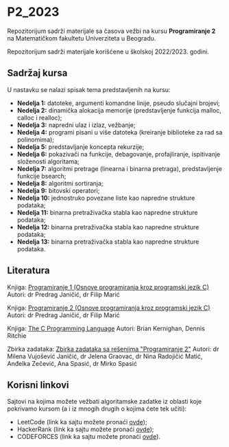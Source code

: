 # P2_2023
Repozitorijum sadrži materijale sa časova vežbi na kursu **Programiranje 2** na Matematičkom fakultetu Univerziteta u Beogradu.

Repozitorijum sadrži materijale korišćene u školskoj 2022/2023. godini.

## Sadržaj kursa
U nastavku se nalazi spisak tema predstavljenih na kursu:
- **Nedelja 1:** datoteke, argumenti komandne linije, pseudo slučajni brojevi;
- **Nedelja 2:** dinamička alokacija memorije (predstavljenje funkcija malloc, calloc i realloc);
- **Nedelja 3:** napredni ulaz i izlaz, vežbanje;
- **Nedelja 4:** programi pisani u više datoteka (kreiranje biblioteke za rad sa polinomima);
- **Nedelja 5:** predstavljanje koncepta rekurzije;
- **Nedelja 6:** pokazivači na funkcije, debagovanje, profajliranje, ispitivanje složenosti algoritama;
- **Nedelja 7:** algoritmi pretrage (linearna i binarna pretraga), predstavljenje funkcije bsearch; 
- **Nedelja 8:** algoritmi sortiranja;
- **Nedelja 9:** bitovski operatori;
- **Nedelja 10:** jednostruko povezane liste kao napredne strukture podataka;
- **Nedelja 11:** binarna pretraživačka stabla kao napredne strukture podataka;
- **Nedelja 12:** binarna pretraživačka stabla kao napredne strukture podataka;
- **Nedelja 13:** binarna pretraživačka stabla kao napredne strukture podataka.

## Literatura

Knjiga: [Programiranje 1 (Osnove programiranja kroz programski jezik C)](http://poincare.matf.bg.ac.rs/~janicic//books/p1-b5.pdf)
Autori: dr Predrag Janičić, dr Filip Marić

 
Knjiga: [Programiranje 2 (Osnove programiranja kroz programski jezik C)](http://poincare.matf.bg.ac.rs/~janicic//books/p2-b5.pdf)
Autori: dr Predrag Janičić, dr Filip Marić

 
Knjiga: [The C Programming Language](https://www.amazon.com/The-Programming-Language-Brian-Kernighan/dp/0131103628)
Autori: Brian Kernighan, Dennis Ritchie


Zbirka zadataka: [Zbirka zadataka sa rešenjima "Programiranje 2"](http://www.programiranje2.matf.bg.ac.rs/zbirka/p2_zbirka.pdf)
Autori: dr Milena Vujošević Janičić, dr Jelena Graovac, dr Nina Radojičić Matić, Anđelka Zečević, Ana Spasić, dr Mirko Spasić

## Korisni linkovi

Sajtovi na kojima možete vežbati algoritamske zadatke iz oblasti koje pokrivamo kursom (a i iz mnogih drugih o kojima ćete tek učiti):

- LeetCode (link ka sajtu možete pronaći [ovde](https://leetcode.com/));
- HackerRank (link ka sajtu možete pronaći [ovde](https://www.hackerrank.com/));
- CODEFORCES (link ka sajtu možete pronaći [ovde](https://codeforces.com/)).
